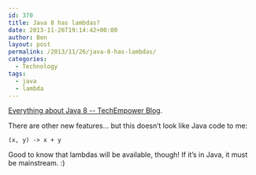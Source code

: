 ```yaml
---
id: 370
title: Java 8 has lambdas?
date: 2013-11-26T19:14:42+00:00
author: Ben
layout: post
permalink: /2013/11/26/java-8-has-lambdas/
categories:
  - Technology
tags:
  - java
  - lambda
---
```

[Everything about Java 8 -- TechEmpower Blog](http://www.techempower.com/blog/2013/03/26/everything-about-java-8/).

There are other new features... but this doesn&#8217;t look like Java code to me:

    (x, y) -> x + y
    

Good to know that lambdas will be available, though! If it&#8217;s in Java, it must be mainstream. :)